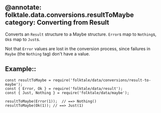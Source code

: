 @annotate: folktale.data.conversions.resultToMaybe
category: Converting from Result
---
Converts an `Result` structure to a Maybe structure. `Error`s map to `Nothing`s,
`Ok`s map to `Just`s.

Not that `Error` values are lost in the conversion process, since failures
in `Maybe` (the `Nothing` tag) don't have a value.

## Example::

    const resultToMaybe = require('folktale/data/conversions/result-to-maybe');
    const { Error, Ok } = require('folktale/data/result');
    const { Just, Nothing } = require('folktale/data/maybe');
    
    resultToMaybe(Error(1));  // ==> Nothing()
    resultToMaybe(Ok(1)); // ==> Just(1) 
